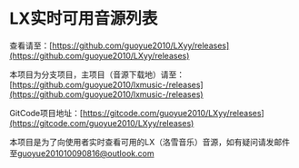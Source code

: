 # LX实时可用音源列表
查看请至：[https://github.com/guoyue2010/LXyy/releases](https://github.com/guoyue2010/LXyy/releases)

本项目为分支项目，主项目（音源下载地）请至：[https://github.com/guoyue2010/lxmusic-/releases](https://github.com/guoyue2010/lxmusic-/releases)

GitCode项目地址：[https://gitcode.com/guoyue2010/LXyy/releases](https://gitcode.com/guoyue2010/LXyy/releases)

本项目是为了向使用者实时查看可用的LX（洛雪音乐）音源，如有疑问请发邮件至[guoyue201010090816@outlook.com](mailto:guoyue201010090816@outlook.com)
